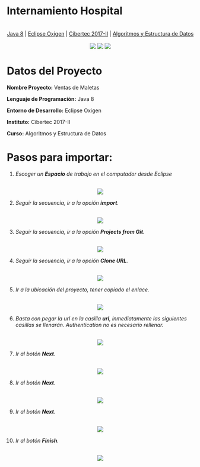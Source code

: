 

 <b><h1>Internamiento Hospital</h1></b>
 <p align="center"><br>
  <a href="#">Java 8</a> |
  <a href="#">Eclipse Oxigen</a> |
  <a href="#">Cibertec 2017-II</a> |
  <a href="#">Algoritmos y Estructura de Datos</a>
  <br><br>
  <img src="https://raw.githubusercontent.com/josepintado24/CIBERTEC_AED-Clinica2017/master/Clinica/ScreenShot/LoginInternamiento.jpg">
  <img src="https://raw.githubusercontent.com/josepintado24/CIBERTEC_AED-Clinica2017/master/Clinica/ScreenShot/Principal.jpg">
  <img src="https://raw.githubusercontent.com/josepintado24/CIBERTEC_AED-Clinica2017/master/Clinica/ScreenShot/IngresarPaciente.jpg">
</p>

<h1>Datos del Proyecto</h1>

**Nombre Proyecto:** Ventas de Maletas

**Lenguaje de Programación:** Java 8

**Entorno de Desarrollo:** Eclipse Oxigen

**Instituto:** Cibertec 2017-II

**Curso:** Algoritmos y Estructura de Datos

# Pasos para importar:
 1. *Escoger un **Espacio** de trabajo en el computador desde Eclipse*
<p align="center"><br>
<img src="https://raw.githubusercontent.com/josepintado24/CIBERTEC_AED-Clinica2017/master/Clinica/ScreenShot/01WorkSpace.jpg"></p>

2. *Seguir la secuencia, ir a la opción **import**.*
<p align="center"><br><img src="https://raw.githubusercontent.com/josepintado24/CIBERTEC_AED-Clinica2017/master/Clinica/ScreenShot/02Imports.jpg"></p>

3. *Seguir la secuencia, ir a la opción **Projects from Git**.*

<p align="center"><br><img src="https://raw.githubusercontent.com/josepintado24/CIBERTEC_AED-Clinica2017/master/Clinica/ScreenShot/03ProjetsFGit.jpg"></p>

4. *Seguir la secuencia, ir a la opción **Clone URL**.*

<p align="center"><br><img src="https://raw.githubusercontent.com/josepintado24/CIBERTEC_AED-Clinica2017/master/Clinica/ScreenShot/04CloneURLS.jpg"></p>

5. *Ir a la ubicación del proyecto, tener copiado el enlace.*

<p align="center"><br><img src="https://raw.githubusercontent.com/josepintado24/CIBERTEC_AED-Clinica2017/master/Clinica/ScreenShot/05CopyURLS.jpg"></p>

6. *Basta con pegar la url en la casilla **url**, inmediatamente las siguientes casillas se llenarán. Authentication no es necesario rellenar.*

<p align="center"><br><img src="https://raw.githubusercontent.com/josepintado24/CIBERTEC_AED-Clinica2017/master/Clinica/ScreenShot/06PasteURLS.jpg"></p>

7. *Ir al botón **Next**.*

<p align="center"><br><img src="https://raw.githubusercontent.com/josepintado24/CIBERTEC_AED-Clinica2017/master/Clinica/ScreenShot/07Nex01.jpg"></p>

8. *Ir al botón **Next**.*

<p align="center"><br><img src="https://raw.githubusercontent.com/josepintado24/CIBERTEC_AED-Clinica2017/master/Clinica/ScreenShot/08Next02.jpg"></p>

9. *Ir al botón **Next**.*

<p align="center"><br><img src="https://raw.githubusercontent.com/josepintado24/CIBERTEC_AED-Clinica2017/master/Clinica/ScreenShot/09Next03.jpg"></p>

10. *Ir al botón **Finish**.*

<p align="center"><br><img src="https://raw.githubusercontent.com/josepintado24/CIBERTEC_AED-Clinica2017/master/Clinica/ScreenShot/10Finish.jpg"></p>

